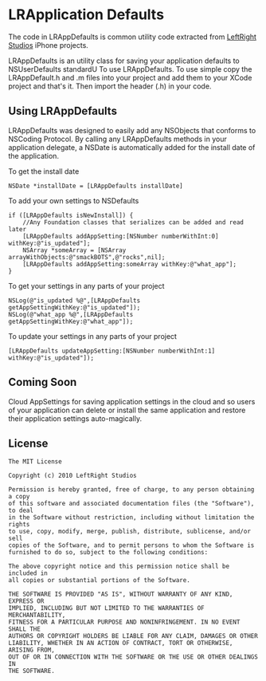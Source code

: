 LRApplication Defaults
===================================

The code in LRAppDefaults is common utility code extracted from [LeftRight Studios](http://www.leftright.co/) iPhone projects. 

LRAppDefaults is an utility class for saving your application defaults to NSUserDefaults standardU
To use LRAppDefaults. To use simple copy the LRAppDefault.h and .m files into your project and add them to your XCode project and that's it. Then import the header (.h) in your code.


Using LRAppDefaults
-----------------

LRAppDefaults was designed to easily add any NSObjects that conforms to NSCoding Protocol. By calling any LRAppDefaults methods in your application delegate, a NSDate is automatically added for the install date of the application. 

To get the install date
	
	NSDate *installDate = [LRAppDefaults installDate]
    
To add your own settings to NSDefaults 

	if ([LRAppDefaults isNewInstall]) {
		//Any Foundation classes that serializes can be added and read later
		[LRAppDefaults addAppSetting:[NSNumber numberWithInt:0] withKey:@"is_updated"];
		NSArray *someArray = [NSArray arrayWithObjects:@"smackBOTS",@"rocks",nil];
		[LRAppDefaults addAppSetting:someArray withKey:@"what_app"];
	}

To get your settings in any parts of your project
	
	NSLog(@"is_updated %@",[LRAppDefaults getAppSettingWithKey:@"is_updated"]);
	NSLog(@"what_app %@",[LRAppDefaults getAppSettingWithKey:@"what_app"]);
		
To update your settings in any parts of your project
	
	[LRAppDefaults updateAppSetting:[NSNumber numberWithInt:1] withKey:@"is_updated"]);

Coming Soon
-------
Cloud AppSettings for saving application settings in the cloud and so users of your application can delete or 
install the same application and restore their application settings auto-magically.

License
-------
    The MIT License
    
    Copyright (c) 2010 LeftRight Studios
    
    Permission is hereby granted, free of charge, to any person obtaining a copy
    of this software and associated documentation files (the "Software"), to deal
    in the Software without restriction, including without limitation the rights
    to use, copy, modify, merge, publish, distribute, sublicense, and/or sell
    copies of the Software, and to permit persons to whom the Software is
    furnished to do so, subject to the following conditions:
    
    The above copyright notice and this permission notice shall be included in
    all copies or substantial portions of the Software.
    
    THE SOFTWARE IS PROVIDED "AS IS", WITHOUT WARRANTY OF ANY KIND, EXPRESS OR
    IMPLIED, INCLUDING BUT NOT LIMITED TO THE WARRANTIES OF MERCHANTABILITY,
    FITNESS FOR A PARTICULAR PURPOSE AND NONINFRINGEMENT. IN NO EVENT SHALL THE
    AUTHORS OR COPYRIGHT HOLDERS BE LIABLE FOR ANY CLAIM, DAMAGES OR OTHER
    LIABILITY, WHETHER IN AN ACTION OF CONTRACT, TORT OR OTHERWISE, ARISING FROM,
    OUT OF OR IN CONNECTION WITH THE SOFTWARE OR THE USE OR OTHER DEALINGS IN
    THE SOFTWARE.
     
    
